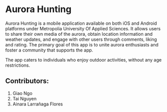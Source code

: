 # Aurora Hunting
Aurora Hunting is a mobile application available on both iOS and Android platforms under Metropolia University Of Applied Sciences.
It allows users to share their own media of the aurora, obtain location information and weather updates, and engage with other users through comments, liking and rating. 
The primary goal of this app is to unite aurora enthusiasts and foster a community that supports the app.

The app caters to individuals who enjoy outdoor activities, without any age restrictions.



## Contributors: 
1. Giao Ngo 
2. Tai Nguyen 
3. Ainara Larrañaga Flores
